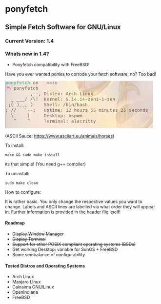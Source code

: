 # ponyfetch
## Simple Fetch Software for GNU/Linux
### Current Version: 1.4

### Whats new in 1.4?
  - Ponyfetch compatibility with FreeBSD!

Have you ever wanted ponies to corrode your fetch software, no? Too bad!

![ponyfetch](https://github.com/ameliaprogs/ponyfetch/blob/main/ponyfetch.png?raw=true)

(ASCII Sauce: https://www.asciiart.eu/animals/horses)

To install:

```
make && sudo make install
```

its that simple! (You need g++ compiler)

To uninstall:

```
sudo make clean
```

How to configure:

It is rather basic. You only change the respective values you want to change. Labels and ASCII lines are labelled via what order they will appear in.
Further information is provided in the header file itself!

#### Roadmap
  - ~~Display Window Manager~~
  - ~~Display Terminal~~
  - ~~Support for other POSIX compliant operating systems (BSDs)~~
  - Get working Desktop: variable for SunOS + FreeBSD
  - Some sembalance of configurability

#### Tested Distros and Operating Systems
  - Arch Linux
  - Manjaro Linux
  - Cainaima GNU/Linux
  - OpenIndiana
  - FreeBSD

